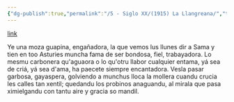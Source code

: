 ```yaml
---
{"dg-publish":true,"permalink":"/5 - Siglo XX/(1915) La Llangreana/","tags":["#Siglo_20","a1915","central","Valentín_Ochoa","escrito","Langreo","poema"]}
---
```


[link](https://asturies.com/sites/default/files/escritores/lallangreana.txt)

Ye una moza guapina, engañadora, 
la que vemos lus llunes dir a Sama 
y tien en too Asturies muncha fama 
de ser bondosa, fiel, trabayadora. 
Lo mesmu carbonera qu'aguaora 
o lo qu'otru llabor cualquier entama, 
yá sea de criá, yá sea d'ama, 
ha paecete siempre encantadora. 
Vesla pasar garbosa, gayaspera, 
golviendo a munchus lloca la mollera 
cuandu crucia les calles tan xentil; 
quedandu los probinos anaguandu, 
al mirala que pasa ximielgandu 
con tantu aire y gracia so mandil.
